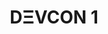 ﻿---
number: 1
title: DΞVCON 1
description: 'Only a few months after Ethereum came to life, DΞVCON 1 was held in London in November of 2015. Presenters remained hard at work on each piece of the original Ethereum roadmap, early dApp teams took the stage, and supporters teased the early industry adoption that was to arrive soon.'
location: 'London, United Kingdom'
startDate: 2015-11-09
endDate: 2015-11-13
image_1: ../../../static/assets/uploads/editions/devcon-1_1.png
image_2: ../../../static/assets/uploads/editions/devcon-1_2.png
image_3: ../../../static/assets/uploads/editions/devcon-1_3.png
image_title: ../../../static/assets/uploads/editions/devcon-1_title.png
urls:
  - title: Playlist
    url: /archive/playlists/devcon-1/
---
